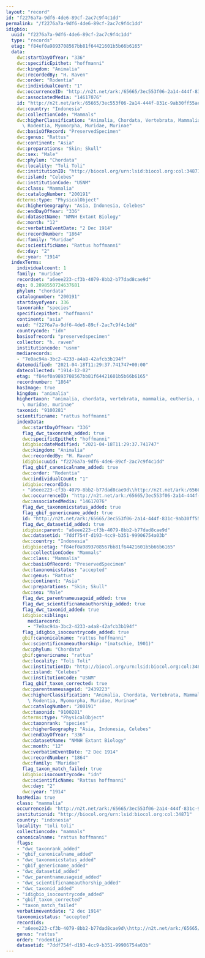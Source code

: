 ```yaml
---
layout: "record"
id: "f2276a7a-9df6-4de6-89cf-2ac7c9f4c1dd"
permalink: "/f2276a7a-9df6-4de6-89cf-2ac7c9f4c1dd"
idigbio:
  uuid: "f2276a7a-9df6-4de6-89cf-2ac7c9f4c1dd"
  type: "records"
  etag: "f84ef0a9893708567bb81f64421601b5b66b6165"
  data:
    dwc:startDayOfYear: "336"
    dwc:specificEpithet: "hoffmanni"
    dwc:kingdom: "Animalia"
    dwc:recordedBy: "H. Raven"
    dwc:order: "Rodentia"
    dwc:individualCount: "1"
    dwc:occurrenceID: "http://n2t.net/ark:/65665/3ec553f06-2a14-444f-831c-9ab30ff55ae1"
    dwc:associatedMedia: "14617076"
    id: "http://n2t.net/ark:/65665/3ec553f06-2a14-444f-831c-9ab30ff55ae1"
    dwc:country: "Indonesia"
    dwc:collectionCode: "Mammals"
    dwc:higherClassification: "Animalia, Chordata, Vertebrata, Mammalia, Eutheria,\
      \ Rodentia, Myomorpha, Muridae, Murinae"
    dwc:basisOfRecord: "PreservedSpecimen"
    dwc:genus: "Rattus"
    dwc:continent: "Asia"
    dwc:preparations: "Skin; Skull"
    dwc:sex: "Male"
    dwc:phylum: "Chordata"
    dwc:locality: "Toli Toli"
    dwc:institutionID: "http://biocol.org/urn:lsid:biocol.org:col:34871"
    dwc:island: "Celebes"
    dwc:institutionCode: "USNM"
    dwc:class: "Mammalia"
    dwc:catalogNumber: "200191"
    dcterms:type: "PhysicalObject"
    dwc:higherGeography: "Asia, Indonesia, Celebes"
    dwc:endDayOfYear: "336"
    dwc:datasetName: "NMNH Extant Biology"
    dwc:month: "12"
    dwc:verbatimEventDate: "2 Dec 1914"
    dwc:recordNumber: "1864"
    dwc:family: "Muridae"
    dwc:scientificName: "Rattus hoffmanni"
    dwc:day: "2"
    dwc:year: "1914"
  indexTerms:
    individualcount: 1
    family: "muridae"
    recordset: "a6eee223-cf3b-4079-8bb2-b77dad8cae9d"
    dqs: 0.2898550724637681
    phylum: "chordata"
    catalognumber: "200191"
    startdayofyear: 336
    taxonrank: "species"
    specificepithet: "hoffmanni"
    continent: "asia"
    uuid: "f2276a7a-9df6-4de6-89cf-2ac7c9f4c1dd"
    countrycode: "idn"
    basisofrecord: "preservedspecimen"
    collector: "h. raven"
    institutioncode: "usnm"
    mediarecords:
    - "7e0ac94a-3bc2-4233-a4a8-42afcb3b194f"
    datemodified: "2021-04-18T11:29:37.741747+00:00"
    datecollected: "1914-12-02"
    etag: "f84ef0a9893708567bb81f64421601b5b66b6165"
    recordnumber: "1864"
    hasImage: true
    kingdom: "animalia"
    highertaxon: "animalia, chordata, vertebrata, mammalia, eutheria, rodentia, myomorpha,\
      \ muridae, murinae"
    taxonid: "9100281"
    scientificname: "rattus hoffmanni"
    indexData:
      dwc:startDayOfYear: "336"
      flag_dwc_taxonrank_added: true
      dwc:specificEpithet: "hoffmanni"
      idigbio:dateModified: "2021-04-18T11:29:37.741747"
      dwc:kingdom: "Animalia"
      dwc:recordedBy: "H. Raven"
      idigbio:uuid: "f2276a7a-9df6-4de6-89cf-2ac7c9f4c1dd"
      flag_gbif_canonicalname_added: true
      dwc:order: "Rodentia"
      dwc:individualCount: "1"
      idigbio:recordIds:
      - "a6eee223-cf3b-4079-8bb2-b77dad8cae9d\\http://n2t.net/ark:/65665/3ec553f06-2a14-444f-831c-9ab30ff55ae1"
      dwc:occurrenceID: "http://n2t.net/ark:/65665/3ec553f06-2a14-444f-831c-9ab30ff55ae1"
      dwc:associatedMedia: "14617076"
      flag_dwc_taxonomicstatus_added: true
      flag_gbif_genericname_added: true
      id: "http://n2t.net/ark:/65665/3ec553f06-2a14-444f-831c-9ab30ff55ae1"
      flag_dwc_datasetid_added: true
      idigbio:parent: "a6eee223-cf3b-4079-8bb2-b77dad8cae9d"
      dwc:datasetid: "7ddf754f-d193-4cc9-b351-99906754a03b"
      dwc:country: "Indonesia"
      idigbio:etag: "f84ef0a9893708567bb81f64421601b5b66b6165"
      dwc:collectionCode: "Mammals"
      dwc:class: "Mammalia"
      dwc:basisOfRecord: "PreservedSpecimen"
      dwc:taxonomicstatus: "accepted"
      dwc:genus: "Rattus"
      dwc:continent: "Asia"
      dwc:preparations: "Skin; Skull"
      dwc:sex: "Male"
      flag_dwc_parentnameusageid_added: true
      flag_dwc_scientificnameauthorship_added: true
      flag_dwc_taxonid_added: true
      idigbio:siblings:
        mediarecord:
        - "7e0ac94a-3bc2-4233-a4a8-42afcb3b194f"
      flag_idigbio_isocountrycode_added: true
      gbif:canonicalname: "rattus hoffmanni"
      dwc:scientificnameauthorship: "(matschie, 1901)"
      dwc:phylum: "Chordata"
      gbif:genericname: "rattus"
      dwc:locality: "Toli Toli"
      dwc:institutionID: "http://biocol.org/urn:lsid:biocol.org:col:34871"
      dwc:island: "Celebes"
      dwc:institutionCode: "USNM"
      flag_gbif_taxon_corrected: true
      dwc:parentnameusageid: "2439223"
      dwc:higherClassification: "Animalia, Chordata, Vertebrata, Mammalia, Eutheria,\
        \ Rodentia, Myomorpha, Muridae, Murinae"
      dwc:catalogNumber: "200191"
      dwc:taxonid: "9100281"
      dcterms:type: "PhysicalObject"
      dwc:taxonrank: "species"
      dwc:higherGeography: "Asia, Indonesia, Celebes"
      dwc:endDayOfYear: "336"
      dwc:datasetName: "NMNH Extant Biology"
      dwc:month: "12"
      dwc:verbatimEventDate: "2 Dec 1914"
      dwc:recordNumber: "1864"
      dwc:family: "Muridae"
      flag_taxon_match_failed: true
      idigbio:isocountrycode: "idn"
      dwc:scientificName: "Rattus hoffmanni"
      dwc:day: "2"
      dwc:year: "1914"
    hasMedia: true
    class: "mammalia"
    occurrenceid: "http://n2t.net/ark:/65665/3ec553f06-2a14-444f-831c-9ab30ff55ae1"
    institutionid: "http://biocol.org/urn:lsid:biocol.org:col:34871"
    country: "indonesia"
    locality: "toli toli"
    collectioncode: "mammals"
    canonicalname: "rattus hoffmanni"
    flags:
    - "dwc_taxonrank_added"
    - "gbif_canonicalname_added"
    - "dwc_taxonomicstatus_added"
    - "gbif_genericname_added"
    - "dwc_datasetid_added"
    - "dwc_parentnameusageid_added"
    - "dwc_scientificnameauthorship_added"
    - "dwc_taxonid_added"
    - "idigbio_isocountrycode_added"
    - "gbif_taxon_corrected"
    - "taxon_match_failed"
    verbatimeventdate: "2 dec 1914"
    taxonomicstatus: "accepted"
    recordids:
    - "a6eee223-cf3b-4079-8bb2-b77dad8cae9d\\http://n2t.net/ark:/65665/3ec553f06-2a14-444f-831c-9ab30ff55ae1"
    genus: "rattus"
    order: "rodentia"
    datasetid: "7ddf754f-d193-4cc9-b351-99906754a03b"
---
```

